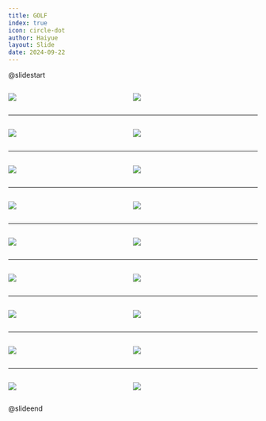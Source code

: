 ```yaml
---
title: GOLF
index: true
icon: circle-dot
author: Haiyue
layout: Slide
date: 2024-09-22
---
```

 
@slidestart

<div style="display:flex">
<div style="flex:1">

![](https://raw.githubusercontent.com/yclord/reading/refs/heads/master/english/Level-R/GOLF/001.webp)
</div>
<div style="flex:1">

![](https://raw.githubusercontent.com/yclord/reading/refs/heads/master/english/Level-R/GOLF/002.webp)
</div>
</div>

---

<div style="display:flex">
<div style="flex:1">

![](https://raw.githubusercontent.com/yclord/reading/refs/heads/master/english/Level-R/GOLF/003.webp)
</div>
<div style="flex:1">

![](https://raw.githubusercontent.com/yclord/reading/refs/heads/master/english/Level-R/GOLF/004.webp)
</div>
</div>

---

<div style="display:flex">
<div style="flex:1">

![](https://raw.githubusercontent.com/yclord/reading/refs/heads/master/english/Level-R/GOLF/005.webp)
</div>
<div style="flex:1">

![](https://raw.githubusercontent.com/yclord/reading/refs/heads/master/english/Level-R/GOLF/006.webp)
</div>
</div>

---

<div style="display:flex">
<div style="flex:1">

![](https://raw.githubusercontent.com/yclord/reading/refs/heads/master/english/Level-R/GOLF/007.webp)
</div>
<div style="flex:1">

![](https://raw.githubusercontent.com/yclord/reading/refs/heads/master/english/Level-R/GOLF/008.webp)
</div>
</div>

---

<div style="display:flex">
<div style="flex:1">

![](https://raw.githubusercontent.com/yclord/reading/refs/heads/master/english/Level-R/GOLF/009.webp)
</div>
<div style="flex:1">

![](https://raw.githubusercontent.com/yclord/reading/refs/heads/master/english/Level-R/GOLF/010.webp)
</div>
</div>

---

<div style="display:flex">
<div style="flex:1">

![](https://raw.githubusercontent.com/yclord/reading/refs/heads/master/english/Level-R/GOLF/011.webp)
</div>
<div style="flex:1">

![](https://raw.githubusercontent.com/yclord/reading/refs/heads/master/english/Level-R/GOLF/012.webp)
</div>
</div>

---

<div style="display:flex">
<div style="flex:1">

![](https://raw.githubusercontent.com/yclord/reading/refs/heads/master/english/Level-R/GOLF/013.webp)
</div>
<div style="flex:1">

![](https://raw.githubusercontent.com/yclord/reading/refs/heads/master/english/Level-R/GOLF/014.webp)
</div>
</div>

---

<div style="display:flex">
<div style="flex:1">

![](https://raw.githubusercontent.com/yclord/reading/refs/heads/master/english/Level-R/GOLF/015.webp)
</div>
<div style="flex:1">

![](https://raw.githubusercontent.com/yclord/reading/refs/heads/master/english/Level-R/GOLF/016.webp)
</div>
</div>

---

<div style="display:flex">
<div style="flex:1">

![](https://raw.githubusercontent.com/yclord/reading/refs/heads/master/english/Level-R/GOLF/017.webp)
</div>
<div style="flex:1">

![](https://raw.githubusercontent.com/yclord/reading/refs/heads/master/english/Level-R/GOLF/018.webp)
</div>
</div>

@slideend